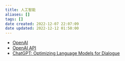 ```yaml
---
title: 人工智能
aliases: []
tags: []
date created: 2022-12-07 22:07:09
date updated: 2022-12-12 01:50:00
---
```


- [OpenAI](https://openai.com/)
- [OpenAI API](https://openai.com/api/)
- [ChatGPT: Optimizing Language Models for Dialogue](https://openai.com/blog/chatgpt/)
